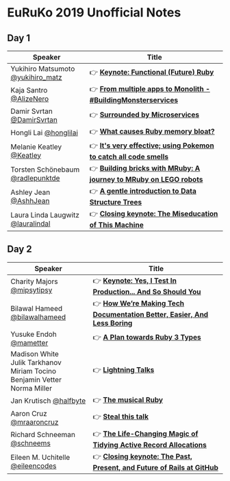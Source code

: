 # EuRuKo 2019 Unofficial Notes

## Day 1

| Speaker                                                      | Title                                                        |
| ------------------------------------------------------------ | ------------------------------------------------------------ |
| Yukihiro Matsumoto [@yukihiro_matz](https://twitter.com/yukihiro_matz) | 👉 **[Keynote: Functional (Future) Ruby](talks/0101_-_Keynote_-_Functional_(Future)_Ruby.md)** |
| Kaja Santro [@AlizeNero](https://twitter.com/AlizeNero)      | 👉 **[From multiple apps to Monolith - #BuildingMonsterservices](talks/0102_-_From_multiple_apps_to_Monolith_-_BuildingMonsterservices.md)** |
| Damir Svrtan [@DamirSvrtan](https://twitter.com/DamirSvrtan) | 👉 **[Surrounded by Microservices](talks/0103_-_Surrounded_by_Microservices.md)** |
| Hongli Lai [@honglilai](https://twitter.com/honglilai)       | 👉 **[What causes Ruby memory bloat?](talks/0104_-_What_causes_Ruby_memory_bloat.md)** |
| Melanie Keatley [@Keatley](https://twitter.com/Keatley)      | 👉 **[It's very effective; using Pokemon to catch all code smells](talks/0105_-_It's_very_effective_-_using_Pokemon_to_catch_all_code_smells.md)** |
| Torsten Schönebaum [@radlepunktde](https://twitter.com/radlepunktde) | 👉 **[Building bricks with MRuby: A journey to MRuby on LEGO robots](talks/0106_-_Building_bricks_with_MRuby_-_A_journey_to_MRuby_on_LEGO_robots.md)** |
| Ashley Jean [@AshhJean](https://twitter.com/AshhJean)        | 👉 **[A gentle introduction to Data Structure Trees](talks/0107_-_A_gentle_introduction_to_Data_Structure_Trees.md)** |
| Laura Linda Laugwitz [@lauralindal](https://twitter.com/lauralindal) | 👉 **[Closing keynote: The Miseducation of This Machine](talks/0108_-_Closing_keynote_-_The_Miseducation_of_This_Machine.md)** |

## Day 2

| Speaker                                                      | Title                                                        |
| ------------------------------------------------------------ | ------------------------------------------------------------ |
| Charity Majors [@mipsytipsy](https://twitter.com/mipsytipsy) | 👉 **[Keynote: Yes, I Test In Production... And So Should You](talks/0201_-_Keynote_-_Yes_I_Test_in_Production_And_So_Should_You.md)** |
| Bilawal Hameed [@bilawalhameed](https://twitter.com/bilawalhameed) | 👉 **[How We’re Making Tech Documentation Better, Easier, And Less Boring](talks/0202_-_How_We're_Making_Tech_Documentation_Better_Easier_And_Less_Boring.md)** |
| Yusuke Endoh [@mametter](https://twitter.com/mametter)       | 👉 **[A Plan towards Ruby 3 Types](talks/0203_-_A_Plan_towards_Ruby_3_Types.md)** |
| Madison White<br />Julik Tarkhanov<br />Miriam Tocino<br />Benjamin Vetter<br />Norma Miller | 👉 **[Lightning Talks](talks/Lightning-Talks.md)**            |
| Jan Krutisch [@halfbyte](https://twitter.com/halfbyte)       | 👉 **[The musical Ruby](talks/0204_-_The_musical_Ruby.md)**   |
| Aaron Cruz [@mraaroncruz](https://twitter.com/mraaroncruz)   | 👉 **[Steal this talk](talks/0205_-_Steal_this_talk.md)**     |
| Richard Schneeman [@schneems](https://twitter.com/schneems)  | 👉 **[The Life-Changing Magic of Tidying Active Record Allocations](talks/0206_-_The_Life-Changing_Magic_of_Tidying_Active_Record_Allocations.md)** |
| Eileen M. Uchitelle [@eileencodes](https://twitter.com/eileencodes) | 👉 **[Closing keynote: The Past, Present, and Future of Rails at GitHub](talks/0207_-_Closing_keynote_-_The_Past_Present_and_Future_of_Rails_at_GitHub.md)** |

